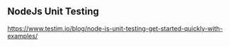 ## NodeJs Unit Testing
https://www.testim.io/blog/node-js-unit-testing-get-started-quickly-with-examples/